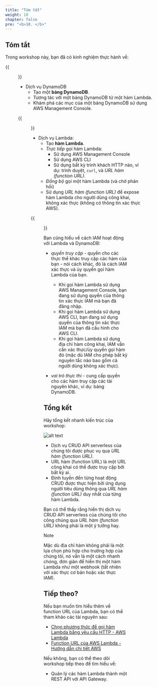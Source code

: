 ```yaml
---
title: "Tóm tắt"
weight: 10
chapter: false
pre: "<b>10. </b>"
---
```


## Tóm tắt

Trong workshop này, bạn đã có kinh nghiệm thực hành về:

{{<figure src="/images/workshop-1/Amazon-DynamoDB.svg" title="Amazon DynamoDB" width=100pc >}}

- Dịch vụ DynamoDB
  - Tạo một **bảng DynamoDB**.
  - Tương tác với một bảng DynamoDB từ một hàm Lambda.
  - Khám phá các mục của một bảng DynamoDB sử dụng AWS Management Console.

{{<figure src="/images/workshop-1/AWS-Lambda.svg" title="AWS Lambda" width=100pc >}}

- Dịch vụ Lambda:
  - Tạo **hàm Lambda**.
  - _Trực tiếp_ gọi hàm Lambda:
    - Sử dụng AWS Management Console
    - Sử dụng AWS CLI
    - Sử dụng bất kỳ trình khách HTTP nào, ví dụ: trình duyệt, `curl`, và _URL hàm (function URL)_.
  - _Đồng bộ_ gọi một hàm Lambda (và chờ phản hồi)
  - Sử dụng _URL hàm (function URL)_ để expose hàm Lambda cho người dùng công khai, không xác thực (không có thông tin xác thực AWS).

{{<figure src="/images/workshop-1/AWS-Identity-and-Access-Management.svg" title="AWS Identity and Access Management" width=100pc >}}

Bạn cũng hiểu về cách IAM hoạt động với Lambda và DynamoDB:

- _quyền truy cập_ - quyền cho các thực thể khác truy cập các hàm của bạn - nói cách khác, đó là cách IAM xác thực và ủy quyền gọi hàm Lambda của bạn.
  - Khi gọi hàm Lambda sử dụng AWS Management Console, bạn đang sử dụng quyền của thông tin xác thực IAM mà bạn đã đăng nhập.
  - Khi gọi hàm Lambda sử dụng AWS CLI, bạn đang sử dụng quyền của thông tin xác thực IAM mà bạn đã cấu hình cho AWS CLI.
  - Khi gọi hàm Lambda sử dụng địa chỉ hàm công khai, IAM vẫn cần xác thực/ủy quyền gọi hàm đó (mặc dù IAM cho phép bất kỳ nguyên tắc nào bao gồm cả người dùng không xác thực).

- _vai trò thực thi_ - cung cấp quyền cho các hàm truy cập các tài nguyên khác, ví dụ: bảng DynamoDB.

## Tổng kết

Hãy tổng kết nhanh kiến trúc của workshop:

![alt text](/images/diagrams/workshop-1-function-urls.drawio.svg)

- Dịch vụ CRUD API serverless của chúng tôi được phục vụ qua _URL hàm (function URL)_.
- URL hàm (function URL) là một URL công khai có thể được truy cập bởi bất kỳ ai.
- Định tuyến đến từng hoạt động CRUD được thực hiện bởi ứng dụng người tiêu dùng thông qua _URL hàm (function URL)_ duy nhất của từng hàm Lambda.

Bạn có thể thấy rằng hiển thị dịch vụ CRUD API serverless của chúng tôi cho công chúng qua _URL hàm (function URL)_ không phải là một ý tưởng hay.

> [!NOTE]
> Mặc dù địa chỉ hàm không phải là một lựa chọn phù hợp cho trường hợp của chúng tôi, nó vẫn là một cách nhanh chóng, đơn giản để hiển thị một hàm Lambda như một webhook (tất nhiên với xác thực cơ bản hoặc xác thực IAM).

## Tiếp theo?

Nếu bạn muốn tìm hiểu thêm về function URL của Lambda, bạn có thể tham khảo các tài nguyên sau:

- [Chọn phương thức để gọi hàm Lambda bằng yêu cầu HTTP - AWS Lambda](https://docs.aws.amazon.com/lambda/latest/dg/furls-http-invoke-decision.html)
- [Function URL của AWS Lambda - Hướng dẫn chi tiết AWS](https://docs.aws.amazon.com/prescriptive-guidance/latest/choosing-the-right-aws-service-for-your-microservice-endpoints/function-urls.html)

Nếu không, bạn có thể theo dõi workshop tiếp theo để tìm hiểu về:

<!-- TODO: Thêm liên kết đến workshop tiếp theo -->

- Quản lý các hàm Lambda thành một REST API với API Gateway.
